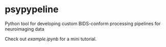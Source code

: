 # psypypeline

Python tool for developing custom BIDS-conform processing pipelines for neuroimaging data

Check out *example.ipynb* for a mini tutorial.